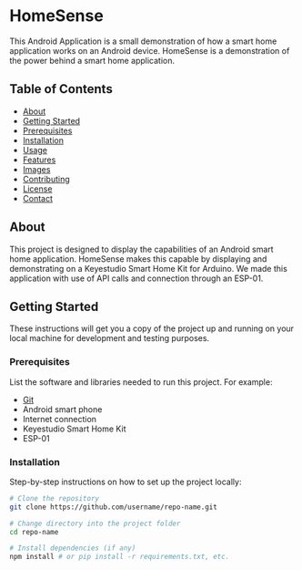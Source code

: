 # HomeSense

This Android Application is a small demonstration of how a smart home application works on an Android device. HomeSense is a demonstration of the power behind a smart home application.

## Table of Contents

- [About](#about)
- [Getting Started](#getting-started)
- [Prerequisites](#prerequisites)
- [Installation](#installation)
- [Usage](#usage)
- [Features](#features)
- [Images](#images)
- [Contributing](#contributing)
- [License](#license)
- [Contact](#contact)

## About

This project is designed to display the capabilities of an Android smart home application. HomeSense makes this capable by displaying and demonstrating on a Keyestudio Smart Home Kit for Arduino. We made this application with use of API calls and connection through an ESP-01.

## Getting Started

These instructions will get you a copy of the project up and running on your local machine for development and testing purposes.

### Prerequisites

List the software and libraries needed to run this project. For example:

- [Git](https://git-scm.com/)
- Android smart phone
- Internet connection
- Keyestudio Smart Home Kit
- ESP-01

### Installation

Step-by-step instructions on how to set up the project locally:

```bash
# Clone the repository
git clone https://github.com/username/repo-name.git

# Change directory into the project folder
cd repo-name

# Install dependencies (if any)
npm install # or pip install -r requirements.txt, etc.

